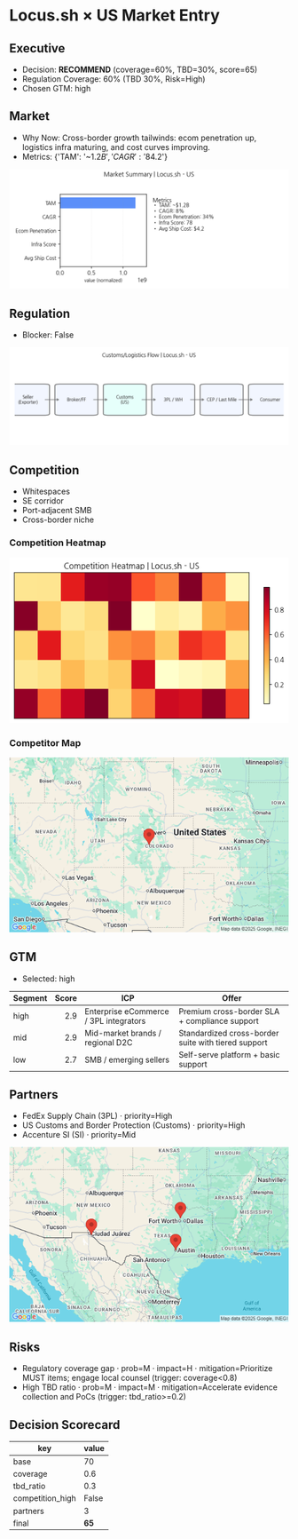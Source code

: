 # Locus.sh × US Market Entry
## Executive
- Decision: **RECOMMEND** (coverage=60%, TBD=30%, score=65)
- Regulation Coverage: 60% (TBD 30%, Risk=High)
- Chosen GTM: high

## Market
- Why Now: Cross-border growth tailwinds: ecom penetration up, logistics infra maturing, and cost curves improving.
- Metrics: {'TAM': '~$1.2B', 'CAGR': '8%', 'Ecom Penetration': '34%', 'Infra Score': '78', 'Avg Ship Cost': '$4.2'}

![](01_market_summary_Locus.sh_US.png)


## Regulation
- Blocker: False

![](02_customs_flow_Locus.sh_US.png)


## Competition
- Whitespaces
- SE corridor
- Port-adjacent SMB
- Cross-border niche


### Competition Heatmap
![](03_competition_heatmap_Locus.sh_US.png)


### Competitor Map
![](map_Locus.sh_US.png)


## GTM
- Selected: high

| Segment | Score | ICP | Offer |
|---|---:|---|---|
| high | 2.9 | Enterprise eCommerce / 3PL integrators | Premium cross-border SLA + compliance support |
| mid | 2.9 | Mid-market brands / regional D2C | Standardized cross-border suite with tiered support |
| low | 2.7 | SMB / emerging sellers | Self-serve platform + basic support |


## Partners
- FedEx Supply Chain (3PL) · priority=High
- US Customs and Border Protection (Customs) · priority=High
- Accenture SI (SI) · priority=Mid


![](04_partner_map_Locus.sh_US.png)


## Risks
- Regulatory coverage gap · prob=M · impact=H · mitigation=Prioritize MUST items; engage local counsel (trigger: coverage<0.8)
- High TBD ratio · prob=M · impact=M · mitigation=Accelerate evidence collection and PoCs (trigger: tbd_ratio>=0.2)


## Decision Scorecard
| key | value |
|---|---|
| base | 70 |
| coverage | 0.6 |
| tbd_ratio | 0.3 |
| competition_high | False |
| partners | 3 |
| final | **65** |